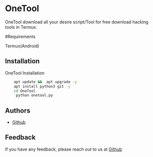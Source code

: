 

# OneTool

OneTool download all your desire script/Tool for free
download hacking tools in Termux.

#Requirements
   
Termux(Android)

## Installation

OneTool Installation

```bash
    apt update &&  apt upgrade -y
    apt install python3 git -y
    cd OneTool
     python onetool.py

```
## Authors

- [Github](https://github.com/Cyb3rArjun)


## Feedback

If you have any feedback, please reach out to us at
[Github](https://github.com/Cyb3rArjun)
